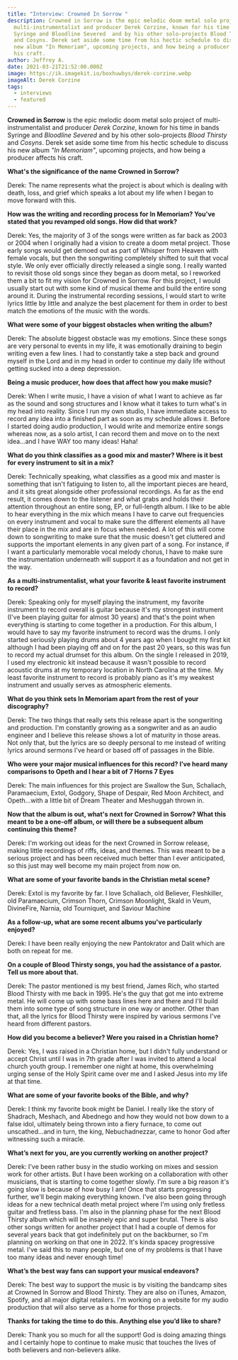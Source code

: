 ```yaml
---
title: "Interview: Crowned In Sorrow "
description: Crowned in Sorrow is the epic melodic doom metal solo project of
  multi-instrumentalist and producer Derek Corzine, known for his time in bands
  Syringe and Bloodline Severed  and by his other solo-projects Blood Thirsty
  and Cosyns. Derek set aside some time from his hectic schedule to discuss his
  new album "In Memoriam", upcoming projects, and how being a producer affects
  his craft.
author: Jeffrey A.
date: 2021-03-21T21:52:00.000Z
image: https://ik.imagekit.io/boxhuwbys/derek-corzine.webp
imageAlt: Derek Corzine
tags:
  - interviews
  - featured
---
```

**Crowned in Sorrow** is the epic melodic doom metal solo project of multi-instrumentalist and producer *Derek Corzine*, known for his time in bands Syringe and *Bloodline Severed*  and by his other solo-projects *Blood Thirsty* and *Cosyns*. Derek set aside some time from his hectic schedule to discuss his new album *"In Memoriam"*, upcoming projects, and how being a producer affects his craft.

**What's the significance of the name Crowned in Sorrow?**

Derek: The name represents what the project is about which is dealing with death, loss, and grief which speaks a lot about my life when I began to move forward with this.

**How was the writing and recording process for In Memoriam? You've stated that you revamped old songs. How did that work?**

Derek: Yes, the majority of 3 of the songs were written as far back as 2003 or 2004 when I originally had a vision to create a doom metal project. Those early songs would get demoed out as part of Whisper from Heaven with female vocals, but then the songwriting completely shifted to suit that vocal style. We only ever officially directly released a single song. I really wanted to revisit those old songs since they began as doom metal, so I reworked them a bit to fit my vision for Crowned in Sorrow. For this project, I would usually start out with some kind of musical theme and build the entire song around it. During the instrumental recording sessions, I would start to write lyrics little by little and analyze the best placement for them in order to best match the emotions of the music with the words.

**What were some of your biggest obstacles when writing the album?**

Derek: The absolute biggest obstacle was my emotions. Since these songs are very personal to events in my life, it was emotionally draining to begin writing even a few lines. I had to constantly take a step back and ground myself in the Lord and in my head in order to continue my daily life without getting sucked into a deep depression.

**Being a music producer, how does that affect how you make music?**

Derek: When I write music, I have a vision of what I want to achieve as far as the sound and song structures and I know what it takes to turn what's in my head into reality. Since I run my own studio, I have immediate access to record any idea into a finished part as soon as my schedule allows it. Before I started doing audio production, I would write and memorize entire songs whereas now, as a solo artist, I can record them and move on to the next idea...and I have WAY too many ideas! Haha!

**What do you think classifies as a good mix and master? Where is it best for every instrument to sit in a mix?**

Derek: Technically speaking, what classifies as a good mix and master is something that isn't fatiguing to listen to, all the important pieces are heard, and it sits great alongside other professional recordings. As far as the end result, it comes down to the listener and what grabs and holds their attention throughout an entire song, EP, or full-length album. I like to be able to hear everything in the mix which means I have to carve out frequencies on every instrument and vocal to make sure the different elements all have their place in the mix and are in focus when needed. A lot of this will come down to songwriting to make sure that the music doesn't get cluttered and supports the important elements in any given part of a song. For instance, if I want a particularly memorable vocal melody chorus, I have to make sure the instrumentation underneath will support it as a foundation and not get in the way.

**As a multi-instrumentalist, what your favorite & least favorite instrument to record?**

Derek: Speaking only for myself playing the instrument, my favorite instrument to record overall is guitar because it's my strongest instrument (I've been playing guitar for almost 30 years) and that's the point when everything is starting to come together in a production. For this album, I would have to say my favorite instrument to record was the drums. I only started seriously playing drums about 4 years ago when I bought my first kit although I had been playing off and on for the past 20 years, so this was fun to record my actual drumset for this album. On the single I released in 2019, I used my electronic kit instead because it wasn't possible to record acoustic drums at my temporary location in North Carolina at the time. My least favorite instrument to record is probably piano as it's my weakest instrument and usually serves as atmospheric elements.

**What do you think sets In Memoriam apart from the rest of your discography?**

Derek: The two things that really sets this release apart is the songwriting and production. I'm constantly growing as a songwriter and as an audio engineer and I believe this release shows a lot of maturity in those areas. Not only that, but the lyrics are so deeply personal to me instead of writing lyrics around sermons I've heard or based off of passages in the Bible.

**Who were your major musical influences for this record? I’ve heard many comparisons to Opeth and I hear a bit of 7 Horns 7 Eyes**

Derek: The main influences for this project are Swallow the Sun, Schaliach, Paramaecium, Extol, Godgory, Shape of Despair, Red Moon Architect, and Opeth...with a little bit of Dream Theater and Meshuggah thrown in.

**Now that the album is out, what's next for Crowned in Sorrow? What this meant to be a one-off album, or will there be a subsequent album continuing this theme?**

Derek: I'm working out ideas for the next Crowned in Sorrow release, making little recordings of riffs, ideas, and themes. This was meant to be a serious project and has been received much better than I ever anticipated, so this just may well become my main project from now on.

**What are some of your favorite bands in the Christian metal scene?**

Derek: Extol is my favorite by far. I love Schaliach, old Believer, Fleshkiller, old Paramaecium, Crimson Thorn, Crimson Moonlight, Skald in Veum, DivineFire, Narnia, old Tourniquet, and Saviour Machine

**As a follow-up, what are some recent albums you've particularly enjoyed?**

Derek: I have been really enjoying the new Pantokrator and Dalit which are both on repeat for me.

**On a couple of Blood Thirsty songs, you had the assistance of a pastor. Tell us more about that.**

Derek: The pastor mentioned is my best friend, James Rich, who started Blood Thirsty with me back in 1995. He's the guy that got me into extreme metal. He will come up with some bass lines here and there and I'll build them into some type of song structure in one way or another. Other than that, all the lyrics for Blood Thirsty were inspired by various sermons I've heard from different pastors.

**How did you become a believer? Were you raised in a Christian home?**

Derek: Yes, I was raised in a Christian home, but I didn't fully understand or accept Christ until I was in 7th grade after I was invited to attend a local church youth group. I remember one night at home, this overwhelming urging sense of the Holy Spirit came over me and I asked Jesus into my life at that time.

**What are some of your favorite books of the Bible, and why?**

Derek: I think my favorite book might be Daniel. I really like the story of Shadrach, Meshach, and Abednego and how they would not bow down to a false idol, ultimately being thrown into a fiery furnace, to come out unscathed...and in turn, the king, Nebuchadnezzar, came to honor God after witnessing such a miracle.

**What’s next for you, are you currently working on another project?**

Derek: I've been rather busy in the studio working on mixes and session work for other artists. But I have been working on a collaboration with other musicians, that is starting to come together slowly. I'm sure a big reason it's going slow is because of how busy I am! Once that starts progressing further, we'll begin making everything known. I've also been going through ideas for a new technical death metal project where I'm using only fretless guitar and fretless bass. I'm also in the planning phase for the next Blood Thirsty album which will be insanely epic and super brutal. There is also other songs written for another project that I had a couple of demos for several years back that got indefinitely put on the backburner, so I'm planning on working on that one in 2022. It's kinda spacey progressive metal. I've said this to many people, but one of my problems is that I have too many ideas and never enough time!

**What’s the best way fans can support your musical endeavors?**

Derek: The best way to support the music is by visiting the bandcamp sites at Crowned In Sorrow and Blood Thirsty. They are also on iTunes, Amazon, Spotify, and all major digital retailers. I'm working on a website for my audio production that will also serve as a home for those projects.

**Thanks for taking the time to do this. Anything else you’d like to share?**

Derek: Thank you so much for all the support! God is doing amazing things and I certainly hope to continue to make music that touches the lives of both believers and non-believers alike.
